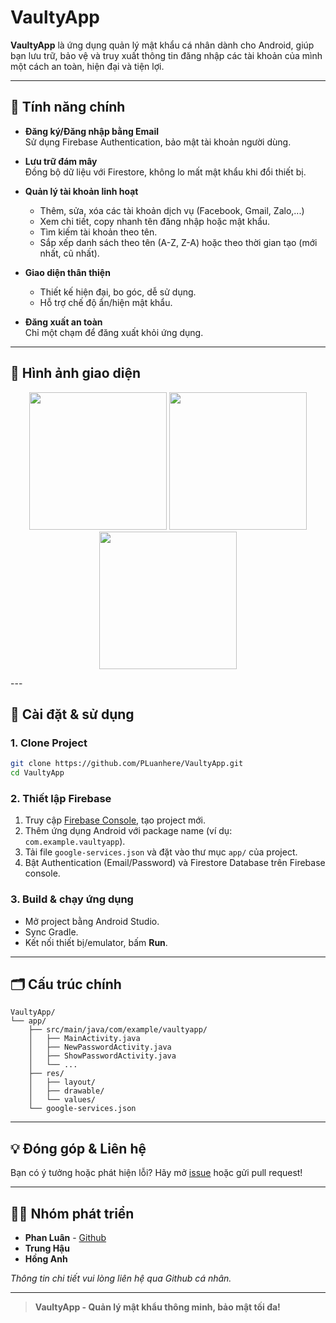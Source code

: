 # VaultyApp

**VaultyApp** là ứng dụng quản lý mật khẩu cá nhân dành cho Android, giúp bạn lưu trữ, bảo vệ và truy xuất thông tin đăng nhập các tài khoản của mình một cách an toàn, hiện đại và tiện lợi.

---

## 🌟 Tính năng chính

- **Đăng ký/Đăng nhập bằng Email**  
  Sử dụng Firebase Authentication, bảo mật tài khoản người dùng.

- **Lưu trữ đám mây**  
  Đồng bộ dữ liệu với Firestore, không lo mất mật khẩu khi đổi thiết bị.

- **Quản lý tài khoản linh hoạt**  
  - Thêm, sửa, xóa các tài khoản dịch vụ (Facebook, Gmail, Zalo,...)
  - Xem chi tiết, copy nhanh tên đăng nhập hoặc mật khẩu.
  - Tìm kiếm tài khoản theo tên.
  - Sắp xếp danh sách theo tên (A-Z, Z-A) hoặc theo thời gian tạo (mới nhất, cũ nhất).

- **Giao diện thân thiện**  
  - Thiết kế hiện đại, bo góc, dễ sử dụng.
  - Hỗ trợ chế độ ẩn/hiện mật khẩu.

- **Đăng xuất an toàn**  
  Chỉ một chạm để đăng xuất khỏi ứng dụng.

---

## 📸 Hình ảnh giao diện

<p align="center">
  <img src="https://github.com/user-attachments/assets/81febffd-ffd3-4387-b62b-5c424c050fe1" width="220"/>
  <img src="https://github.com/user-attachments/assets/1510bb3d-ebd6-472f-9002-3a942bd8e7fc" width="220"/>
  <img src="https://github.com/user-attachments/assets/b99f129d-e902-4e0e-b7eb-ac73a5d79ddc" width="220"/>

</p>
---

## 🚀 Cài đặt & sử dụng

### 1. Clone Project

```bash
git clone https://github.com/PLuanhere/VaultyApp.git
cd VaultyApp
```

### 2. Thiết lập Firebase

1. Truy cập [Firebase Console](https://console.firebase.google.com/), tạo project mới.
2. Thêm ứng dụng Android với package name (ví dụ: `com.example.vaultyapp`).
3. Tải file `google-services.json` và đặt vào thư mục `app/` của project.
4. Bật Authentication (Email/Password) và Firestore Database trên Firebase console.

### 3. Build & chạy ứng dụng

- Mở project bằng Android Studio.
- Sync Gradle.
- Kết nối thiết bị/emulator, bấm **Run**.

---

## 🗂️ Cấu trúc chính

```
VaultyApp/
└── app/
    ├── src/main/java/com/example/vaultyapp/
    │   ├── MainActivity.java
    │   ├── NewPasswordActivity.java
    │   ├── ShowPasswordActivity.java
    │   └── ...
    ├── res/
    │   ├── layout/
    │   ├── drawable/
    │   └── values/
    └── google-services.json
```

---

## 💡 Đóng góp & Liên hệ

Bạn có ý tưởng hoặc phát hiện lỗi? Hãy mở [issue](https://github.com/PLuanhere/VaultyApp/issues) hoặc gửi pull request!

---

## 👨‍💻 Nhóm phát triển

- **Phan Luân** - [Github](https://github.com/PLuanhere)
- **Trung Hậu**  
- **Hồng Anh**

*Thông tin chi tiết vui lòng liên hệ qua Github cá nhân.*

---

> **VaultyApp - Quản lý mật khẩu thông minh, bảo mật tối đa!**
